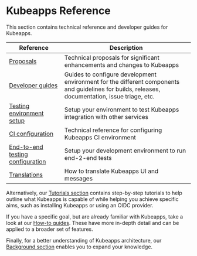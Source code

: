 # Kubeapps Reference

This section contains technical reference and developer guides for Kubeapps.

| Reference                                                         | Description                                                                                                                                     |
| ----------------------------------------------------------------- | ----------------------------------------------------------------------------------------------------------------------------------------------- |
| [Proposals](./proposals/README.md)                                | Technical proposals for significant enhancements and changes to Kubeapps                                                                        |
| [Developer guides](./developer/README.md)                         | Guides to configure development environment for the different components and guidelines for builds, releases, documentation, issue triage, etc. |
| [Testing environment setup](./testing/testing-environment.md)     | Setup your environment to test Kubeapps integration with other services                                                                         |
| [CI configuration](./testing/ci.md)                               | Technical reference for configuring Kubeapps CI environment                                                                                     |
| [End-to-end testing configuration](./testing/end-to-end-tests.md) | Setup your development environment to run end-2-end tests                                                                                                   |
| [Translations](./translations/translate-kubeapps.md)              | How to translate Kubeapps UI and messages                                                                                                              |

Alternatively, our [Tutorials section](../tutorials/README.md) contains step-by-step tutorials to help outline what Kubeapps is capable of while helping you achieve specific aims, such as installing Kubeapps or using an OIDC provider.

If you have a specific goal, but are already familiar with Kubeapps, take a look at our [How-to guides](../howto/README.md). These have more in-depth detail and can be applied to a broader set of features.

Finally, for a better understanding of Kubeapps architecture, our [Background section](../background/README.md) enables you to expand your knowledge.
